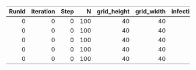 |   RunId |   iteration |   Step |   N |   grid_height |   grid_width |   infection_rate | recovery_time_range   |   max_agent_step_size |   n_initial_infections |   Susceptible |   Infected |   Recovered |   AgentID | State   | Infection_Duration   |
|--------:|------------:|-------:|----:|--------------:|-------------:|-----------------:|:----------------------|----------------------:|-----------------------:|--------------:|-----------:|------------:|----------:|:--------|:---------------------|
|       0 |           0 |      0 | 100 |            40 |           40 |              0.2 | (7, 14)               |                     2 |                      1 |          0.99 |       0.01 |           0 |         0 | S       |                      |
|       0 |           0 |      0 | 100 |            40 |           40 |              0.2 | (7, 14)               |                     2 |                      1 |          0.99 |       0.01 |           0 |         1 | S       |                      |
|       0 |           0 |      0 | 100 |            40 |           40 |              0.2 | (7, 14)               |                     2 |                      1 |          0.99 |       0.01 |           0 |         2 | S       |                      |
|       0 |           0 |      0 | 100 |            40 |           40 |              0.2 | (7, 14)               |                     2 |                      1 |          0.99 |       0.01 |           0 |         3 | S       |                      |
|       0 |           0 |      0 | 100 |            40 |           40 |              0.2 | (7, 14)               |                     2 |                      1 |          0.99 |       0.01 |           0 |         4 | S       |                      |
